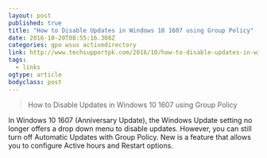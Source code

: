 ```yaml
---
layout: post
published: true
title: "How to Disable Updates in Windows 10 1607 using Group Policy"
date: 2016-10-20T08:55:16.308Z
categories: gpo wsus activedirectory 
link: http://www.techsupportpk.com/2016/10/how-to-disable-updates-in-windows-10-1607-using-group-policy.html
tags:
  - links
ogtype: article
bodyclass: post
---
```


> How to Disable Updates in Windows 10 1607 using Group Policy

In Windows 10 1607 (Anniversary Update), the Windows Update setting no longer offers a drop down menu to disable updates. However, you can still turn off Automatic Updates with Group Policy. New is a feature that allows you to configure Active hours and Restart options.
